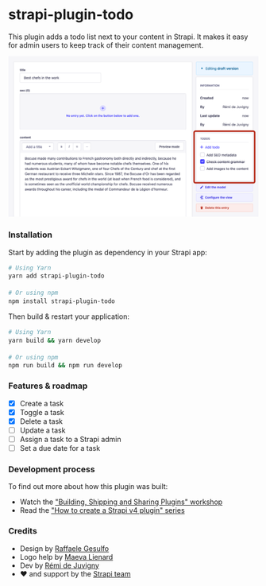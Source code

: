 # strapi-plugin-todo

This plugin adds a todo list next to your content in Strapi. It makes it easy for admin users to keep track of their content management.

![Screenshot](./screenshot.png)

### Installation

Start by adding the plugin as dependency in your Strapi app:

```sh
# Using Yarn
yarn add strapi-plugin-todo

# Or using npm
npm install strapi-plugin-todo
```

Then build & restart your application:

```sh
# Using Yarn
yarn build && yarn develop

# Or using npm
npm run build && npm run develop
```

### Features & roadmap

- [x] Create a task
- [x] Toggle a task
- [x] Delete a task
- [ ] Update a task
- [ ] Assign a task to a Strapi admin
- [ ] Set a due date for a task

### Development process

To find out more about how this plugin was built:

- Watch the ["Building, Shipping and Sharing Plugins" workshop](https://www.youtube.com/watch?v=0xPAEDJBGJY)
- Read the ["How to create a Strapi v4 plugin" series](https://strapi.io/blog/how-to-create-a-strapi-v4-plugin-generate-a-plugin-1-6)

### Credits

- Design by [Raffaele Gesulfo](https://twitter.com/rgesulfo)
- Logo help by [Maeva Lienard](https://twitter.com/MaevaLienard/)
- Dev by [Rémi de Juvigny](https://twitter.com/remidej)
- ❤️ and support by the [Strapi team](https://strapi.io/careers)

